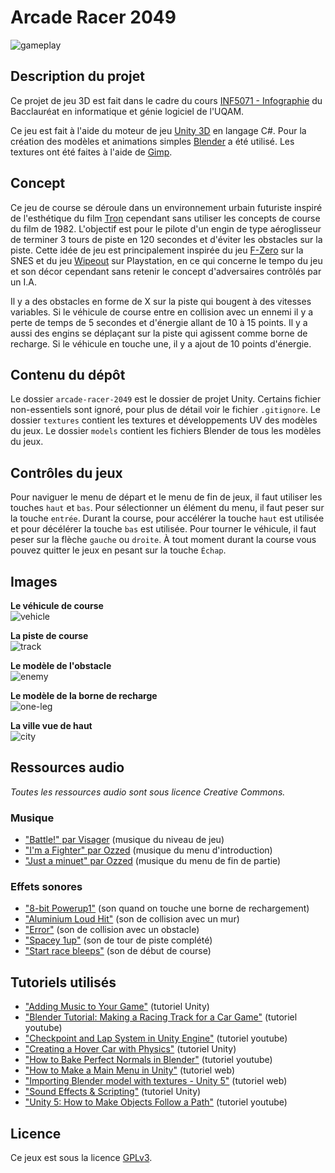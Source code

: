 # Arcade Racer 2049

![gameplay](images/gameplay.png)

## Description du projet

Ce projet de jeu 3D est fait dans le cadre du cours [INF5071 - Infographie](https://etudier.uqam.ca/cours?sigle=INF5071) du Bacclauréat en informatique et génie logiciel de l'UQAM.
 
Ce jeu est fait à l'aide du moteur de jeu [Unity 3D](https://unity3d.com/fr) en langage C#. Pour la création des modèles et animations simples [Blender](https://www.blender.org/) a été utilisé. Les textures ont été faites à l'aide de [Gimp](https://www.gimp.org/).

## Concept

Ce jeu de course se déroule dans un environnement urbain futuriste inspiré de l'esthétique du film [Tron](https://fr.wikipedia.org/wiki/Tron) cependant sans utiliser les concepts de course du film de 1982. L'objectif est pour le pilote d'un engin de type aéroglisseur de terminer 3 tours de piste en 120 secondes et d'éviter les obstacles sur la piste. Cette idée de jeu est principalement inspirée du jeu [F-Zero](https://en.wikipedia.org/wiki/F-Zero) sur la SNES et du jeu [Wipeout](https://en.wikipedia.org/wiki/Wipeout_(video_game)) sur Playstation, en ce qui concerne le tempo du jeu et son décor cependant sans retenir le concept d'adversaires contrôlés par un I.A.

Il y a des obstacles en forme de X sur la piste qui bougent à des vitesses variables. Si le véhicule de course entre en collision avec un ennemi il y a perte de temps de 5 secondes et d'énergie allant de 10 à 15 points. Il y a aussi des engins se déplaçant sur la piste qui agissent comme borne de recharge. Si le véhicule en touche une, il y a ajout de 10 points d'énergie. 

## Contenu du dépôt

Le dossier `arcade-racer-2049` est le dossier de projet Unity. Certains fichier non-essentiels sont ignoré, pour plus de détail voir le fichier `.gitignore`. Le dossier `textures` contient les textures et développements UV des modèles du jeux. Le dossier `models` contient les fichiers Blender de tous les modèles du jeux.

## Contrôles du jeux

Pour naviguer le menu de départ et le menu de fin de jeux, il faut utiliser les touches `haut` et `bas`. Pour sélectionner un élément du menu, il faut peser sur la touche `entrée`. Durant la course, pour accélérer la touche `haut` est utilisée et pour décélérer la touche `bas` est utilisée. Pour tourner le véhicule, il faut peser sur la flèche `gauche` ou `droite`. À tout moment durant la course vous pouvez quitter le jeux en pesant sur la touche `Échap`.

## Images

**Le véhicule de course**  
![vehicle](images/vehicle.png)

**La piste de course**  
![track](images/track-full-texture.png)

**Le modèle de l'obstacle**  
![enemy](images/enemy.png)

**Le modèle de la borne de recharge**  
![one-leg](images/one-leg.png)

**La ville vue de haut**  
![city](images/city.png)

## Ressources audio

_Toutes les ressources audio sont sous licence Creative Commons._

### Musique

- ["Battle!" par Visager](http://freemusicarchive.org/music/Visager/Songs_From_An_Unmade_World_2/Visager_-_Songs_From_An_Unmade_World_2_-_22_Battle_-Loop-) (musique du niveau de jeu)
- ["I'm a Fighter" par Ozzed](https://ozzed.net/music/8-bit-run-and-pun.shtml#listen) (musique du menu d'introduction)
- ["Just a minuet" par Ozzed](https://ozzed.net/music/8-bit-run-and-pun.shtml#listen) (musique du menu de fin de partie)

### Effets sonores

- ["8-bit Powerup1"](https://freesound.org/people/timgormly/sounds/170155/) (son quand on touche une borne de rechargement)
- ["Aluminium Loud Hit"](https://freesound.org/people/sacha-rush/sounds/455334/) (son de collision avec un mur)
- ["Error"](https://freesound.org/people/Autistic%20Lucario/sounds/142608/) (son de collision avec un obstacle)
- ["Spacey 1up"](https://freesound.org/people/GameAudio/sounds/220173/) (son de tour de piste complété)
- ["Start race bleeps"](https://freesound.org/people/Timbre/sounds/98007/) (son de début de course)

## Tutoriels utilisés

- ["Adding Music to Your Game"](https://unity3d.com/learn/tutorials/topics/audio/adding-music-your-game) (tutoriel Unity)
- ["Blender Tutorial: Making a Racing Track for a Car Game"](https://www.youtube.com/watch?v=SDLLbKvEeBY) (tutoriel youtube)
- ["Checkpoint and Lap System in Unity Engine"](https://www.youtube.com/watch?v=7NehsLWcFIU) (tutoriel youtube)
- ["Creating a Hover Car with Physics"](https://unity3d.com/fr/learn/tutorials/modules/beginner/live-training-archive/hover-car-physics) (tutoriel Unity)
- ["How to Bake Perfect Normals in Blender"](https://www.youtube.com/watch?v=0r-cGjVKvGw) (tutoriel youtube)
- ["How to Make a Main Menu in Unity"](https://www.instructables.com/id/How-to-make-a-main-menu-in-Unity/) (tutoriel web)
- ["Importing Blender model with textures - Unity 5"](https://answers.unity.com/questions/983465/importing-blender-model-with-textures-unity-5.html) (tutoriel web)
- ["Sound Effects & Scripting"](https://unity3d.com/fr/learn/tutorials/topics/audio/sound-effects-scripting) (tutoriel Unity)
- ["Unity 5: How to Make Objects Follow a Path"](https://www.youtube.com/watch?v=fKWTpi70a_E) (tutoriel youtube)

## Licence

Ce jeux est sous la licence [GPLv3](https://www.gnu.org/licenses/quick-guide-gplv3.fr.html).
